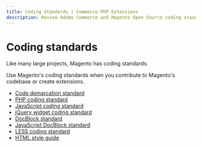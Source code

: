```yaml
---
title: Coding Standards | Commerce PHP Extensions
description: Review Adobe Commerce and Magento Open Source coding standards for different languages, including PHP, JavaScript, LESS, and jQuery. 
---
```


# Coding standards

<!-- This topic is referred to from Magento 2 code! Don't change the [URL](https://glossary.magento.com/url) without informing engineering! -->
<!-- Referring file: contributing.md owned by core -->

Like many large projects, Magento has coding standards.

Use Magento's coding standards when you contribute to Magento's codebase or create extensions.

-  [Code demarcation standard](code-demarcation.md)
-  [PHP coding standard](php.md)
-  [JavaScript coding standard](js.md)
-  [jQuery widget coding standard](jquery-widgets.md)
-  [DocBlock standard](docblock.md)
-  [JavaScript DocBlock standard](js-docblock.md)
-  [LESS coding standard](less.md)
-  [HTML style guide](html-style-guide.md)
